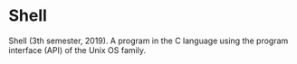# Shell
Shell (3th semester, 2019). A program in the C language using the program interface (API) of the Unix OS family.
